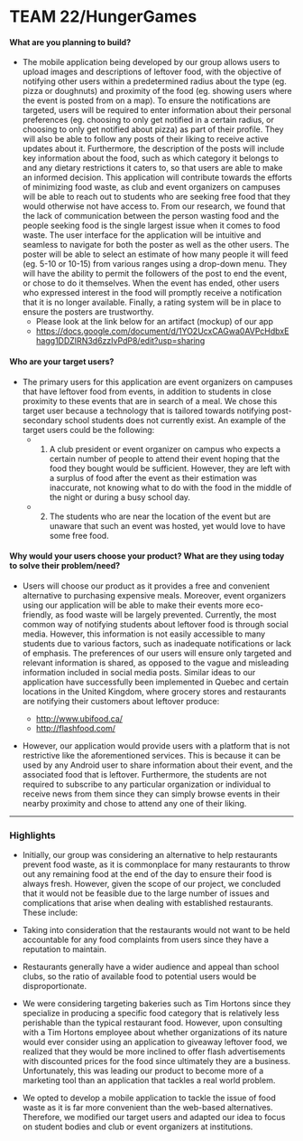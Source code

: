 # TEAM 22/HungerGames

#### What are you planning to build?

 * The mobile application being developed by our group allows users to upload images and descriptions of leftover food, with the   objective of notifying other users 
 within a predetermined radius about the type (eg. pizza or doughnuts) and proximity of the food (eg. showing users where the event is posted from on a map). 
 To ensure the notifications are targeted, users will be required to enter information about their personal preferences (eg. choosing to only get notified in a 
 certain radius, or choosing to only get notified about pizza) as part of their profile. They will also be able to follow any posts of their liking to receive 
 active updates about it. Furthermore, the description of the posts will include key information about the food, such as which category it belongs to and any dietary 
 restrictions it caters to, so that users are able to make an informed decision. This application will contribute towards the efforts of minimizing food waste, as club 
 and event organizers on campuses will be able to reach out to students who are seeking free food that they would otherwise not have access to. From our research, we found 
 that the lack of communication between the person wasting food and the people seeking food is the single largest issue when it comes to food waste. The user interface for 
 the application will be intuitive and seamless to navigate for both the poster as well as the other users. The poster will be able to select an estimate of how many people 
 it will feed (eg. 5-10 or 10-15) from various ranges using a drop-down menu. They will have the ability to permit the followers of the post to end the event, or chose to do it 
 themselves. When the event has ended, other users who expressed interest in the food will promptly receive a notification that it is no longer available. Finally, a rating system 
 will be in place to ensure the posters are trustworthy. 
   * Please look at the link below for an artifact (mockup) of our app 
   * https://docs.google.com/document/d/1YO2UcxCAGwa0AVPcHdbxEhagg1DDZIRN3d6zzIvPdP8/edit?usp=sharing



#### Who are your target users?

 * The primary users for this application are event organizers on campuses that have leftover food from events, in addition to students in close proximity to these events that are 
  in search of a meal. We chose this target user because a technology that is tailored towards notifying post-secondary school students does not currently exist. An example of the 
  target users could be the following:
   * 1. A club president or event organizer on campus who expects a certain number of people to attend their event hoping that the food they bought would be sufficient. However, they 
      are left with a surplus of food after the event as their estimation was inaccurate, not knowing what to do with the food in the middle of the night or during a busy school day. 
   * 2. The students who are near the location of the event but are unaware that such an event was hosted, yet would love to have some free food. 



#### Why would your users choose your product? What are they using today to solve their problem/need?

 * Users will choose our product as it provides a free and convenient alternative to purchasing expensive meals. Moreover, event organizers using our application will be able to make their 
  events more eco-friendly, as food waste will be largely prevented. Currently, the most common way of notifying students about leftover food is through social media. However, this information 
  is not easily accessible to many students due to various factors, such as inadequate notifications or lack of emphasis. The preferences of our users will ensure only targeted and relevant 
  information is shared, as opposed to the vague and misleading information included in social media posts. Similar ideas to our application have successfully been implemented in Quebec and certain 
  locations in the United Kingdom, where grocery stores and restaurants are notifying their customers about leftover produce:
   * http://www.ubifood.ca/
   * http://flashfood.com/
   
 * However, our application would provide users with a platform that is not restrictive like the aforementioned services. This is because it can be used by any Android user to share information about 
  their event, and the associated food that is leftover. Furthermore, the students are not required to subscribe to any particular organization or individual to receive news from them since they can 
  simply browse events in their nearby proximity and chose to attend any one of their liking.



----

### Highlights

 * Initially, our group was considering an alternative to help restaurants prevent food waste, as it is commonplace for many restaurants to throw out any remaining food at the end of the day to ensure 
  their food is always fresh. However, given the scope of our project, we concluded that it would not be feasible due to the large number of issues and complications that arise when dealing with established 
  restaurants. These include: 
  * Taking into consideration that the restaurants would not want to be held accountable for any food complaints from users since they have a reputation to maintain. 
  * Restaurants generally have a wider audience and appeal than school clubs, so the ratio of available food to potential users would be disproportionate.
  * We were considering targeting bakeries such as Tim Hortons since they specialize in producing a specific food category that is relatively less perishable than the typical restaurant food. However, upon 
    consulting with a Tim Hortons employee about whether organizations of its nature would ever consider using an application to giveaway leftover food, we realized that they would be more inclined to offer 
	flash advertisements with discounted prices for the food since ultimately they are a business. Unfortunately, this was leading our product to become more of a marketing tool than an application that tackles 
	a real world problem.

 * We opted to develop a mobile application to tackle the issue of food waste as it is far more convenient than the web-based alternatives. Therefore, we modified our target users and adapted our idea to focus 
  on student bodies and club or event organizers at institutions.
